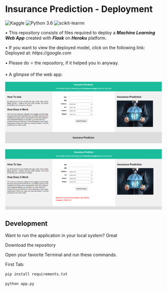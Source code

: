 # Insurance Prediction - Deployment
![Kaggle](https://img.shields.io/badge/Dataset-Kaggle-blue.svg) ![Python 3.6](https://img.shields.io/badge/Python-3.6-brightgreen.svg) ![scikit-learnn](https://img.shields.io/badge/Library-Scikit_Learn-orange.svg)

• This repository consists of files required to deploy a ___Machine Learning Web App___ created with ___Flask___ on ___Heroku___ platform.

• If you want to view the deployed model, click on the following link:<br />
Deployed at: _https://google.com_


• Please do ⭐ the repository, if it helped you in anyway.

• A glimpse of the web app:

 ![WEB-APP](ReadMe_Resources/webapp.PNG)
 

 ![WEB-APP](ReadMe_Resources/predict.PNG)

## Development

Want to run the application in your local system? Great

Download the repository

Open your favorite Terminal and run these commands.

First Tab:

```sh
pip install requirements.txt
```

```sh
python app.py
```